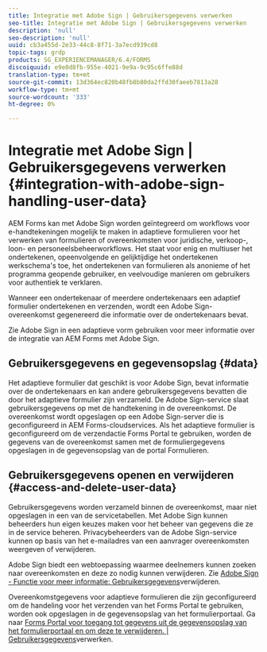 ```yaml
---
title: Integratie met Adobe Sign | Gebruikersgegevens verwerken
seo-title: Integratie met Adobe Sign | Gebruikersgegevens verwerken
description: 'null'
seo-description: 'null'
uuid: cb3a455d-2e33-44c8-8f71-3a7ecd939cd8
topic-tags: grdp
products: SG_EXPERIENCEMANAGER/6.4/FORMS
discoiquuid: e9e0d8fb-955e-4021-9e9a-9c95c6ffe88d
translation-type: tm+mt
source-git-commit: 13d364ec820b48fb8b80da2ffd30faeeb7813a28
workflow-type: tm+mt
source-wordcount: '333'
ht-degree: 0%

---
```



# Integratie met Adobe Sign | Gebruikersgegevens verwerken {#integration-with-adobe-sign-handling-user-data}

AEM Forms kan met Adobe Sign worden geïntegreerd om workflows voor e-handtekeningen mogelijk te maken in adaptieve formulieren voor het verwerken van formulieren of overeenkomsten voor juridische, verkoop-, loon- en personeelsbeheerworkflows. Het staat voor enig en multiuser het ondertekenen, opeenvolgende en gelijktijdige het ondertekenen werkschema&#39;s toe, het ondertekenen van formulieren als anonieme of het programma geopende gebruiker, en veelvoudige manieren om gebruikers voor authentiek te verklaren.

Wanneer een ondertekenaar of meerdere ondertekenaars een adaptief formulier ondertekenen en verzenden, wordt een Adobe Sign-overeenkomst gegenereerd die informatie over de ondertekenaars bevat.

Zie Adobe Sign in een adaptieve vorm [](/help/forms/using/working-with-adobe-sign.md)gebruiken voor meer informatie over de integratie van AEM Forms met Adobe Sign.

## Gebruikersgegevens en gegevensopslag {#data}

Het adaptieve formulier dat geschikt is voor Adobe Sign, bevat informatie over de ondertekenaars en kan andere gebruikersgegevens bevatten die door het adaptieve formulier zijn verzameld. De Adobe Sign-service slaat gebruikersgegevens op met de handtekening in de overeenkomst. De overeenkomst wordt opgeslagen op een Adobe Sign-server die is geconfigureerd in AEM Forms-cloudservices. Als het adaptieve formulier is geconfigureerd om de verzendactie Forms Portal te gebruiken, worden de gegevens van de overeenkomst samen met de formuliergegevens opgeslagen in de gegevensopslag van de portal Formulieren.

## Gebruikersgegevens openen en verwijderen {#access-and-delete-user-data}

Gebruikersgegevens worden verzameld binnen de overeenkomst, maar niet opgeslagen in een van de servicetabellen. Met Adobe Sign kunnen beheerders hun eigen keuzes maken voor het beheer van gegevens die ze in de service beheren. Privacybeheerders van de Adobe Sign-service kunnen op basis van het e-mailadres van een aanvrager overeenkomsten weergeven of verwijderen.

Adobe Sign biedt een webtoepassing waarmee deelnemers kunnen zoeken naar overeenkomsten en deze zo nodig kunnen verwijderen. Zie [Adobe Sign - Functie voor meer informatie: Gebruikersgegevens](https://helpx.adobe.com/sign/help/adobesign_gdpr_user_deletion.html)verwijderen.

Overeenkomstgegevens voor adaptieve formulieren die zijn geconfigureerd om de handeling voor het verzenden van het Forms Portal te gebruiken, worden ook opgeslagen in de gegevensopslag van het formulierportaal. Ga naar [Forms Portal voor toegang tot gegevens uit de gegevensopslag van het formulierportaal en om deze te verwijderen. | Gebruikersgegevens](/help/forms/using/forms-portal-handling-user-data.md)verwerken.
